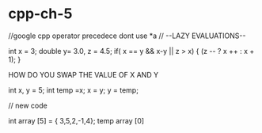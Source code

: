 # cpp-ch-5
//google cpp operator precedece
dont use *a
// --LAZY EVALUATIONS--

int x = 3;
double y= 3.0, z = 4.5;
if( x == y && x-y || z > x)
{
  (z -- ? x ++ : x + 1);
}

HOW DO YOU SWAP THE VALUE OF X AND Y

int x, y = 5;
int temp =x;
x = y;
y = temp;

// new code

int array [5] = { 3,5,2,-1,4};
  temp array [0] 
